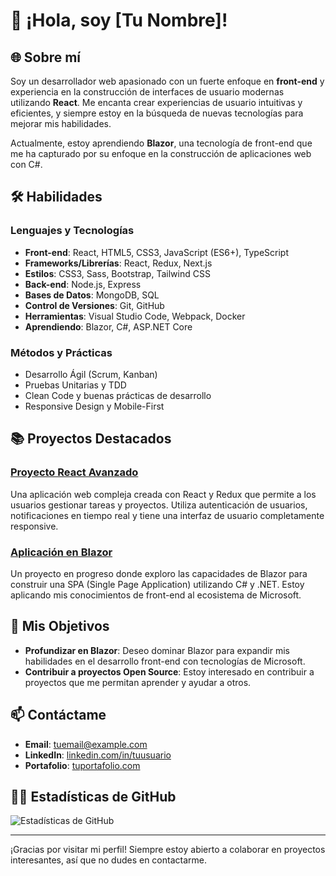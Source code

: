 # 👋 ¡Hola, soy [Tu Nombre]!

## 🌐 Sobre mí

Soy un desarrollador web apasionado con un fuerte enfoque en **front-end** y experiencia en la construcción de interfaces de usuario modernas utilizando **React**. Me encanta crear experiencias de usuario intuitivas y eficientes, y siempre estoy en la búsqueda de nuevas tecnologías para mejorar mis habilidades.

Actualmente, estoy aprendiendo **Blazor**, una tecnología de front-end que me ha capturado por su enfoque en la construcción de aplicaciones web con C#.

## 🛠️ Habilidades

### Lenguajes y Tecnologías

- **Front-end**: React, HTML5, CSS3, JavaScript (ES6+), TypeScript
- **Frameworks/Librerías**: React, Redux, Next.js
- **Estilos**: CSS3, Sass, Bootstrap, Tailwind CSS
- **Back-end**: Node.js, Express
- **Bases de Datos**: MongoDB, SQL
- **Control de Versiones**: Git, GitHub
- **Herramientas**: Visual Studio Code, Webpack, Docker
- **Aprendiendo**: Blazor, C#, ASP.NET Core

### Métodos y Prácticas

- Desarrollo Ágil (Scrum, Kanban)
- Pruebas Unitarias y TDD
- Clean Code y buenas prácticas de desarrollo
- Responsive Design y Mobile-First

## 📚 Proyectos Destacados

### [Proyecto React Avanzado](https://github.com/tuusuario/proyecto-react-avanzado)
Una aplicación web compleja creada con React y Redux que permite a los usuarios gestionar tareas y proyectos. Utiliza autenticación de usuarios, notificaciones en tiempo real y tiene una interfaz de usuario completamente responsive.

### [Aplicación en Blazor](https://github.com/tuusuario/aplicacion-blazor)
Un proyecto en progreso donde exploro las capacidades de Blazor para construir una SPA (Single Page Application) utilizando C# y .NET. Estoy aplicando mis conocimientos de front-end al ecosistema de Microsoft.

## 🚀 Mis Objetivos

- **Profundizar en Blazor**: Deseo dominar Blazor para expandir mis habilidades en el desarrollo front-end con tecnologías de Microsoft.
- **Contribuir a proyectos Open Source**: Estoy interesado en contribuir a proyectos que me permitan aprender y ayudar a otros.

## 📫 Contáctame

- **Email**: [tuemail@example.com](mailto:tuemail@example.com)
- **LinkedIn**: [linkedin.com/in/tuusuario](https://linkedin.com/in/tuusuario)
- **Portafolio**: [tuportafolio.com](https://tuportafolio.com)

## 🧑‍💻 Estadísticas de GitHub

![Estadísticas de GitHub](https://github-readme-stats.vercel.app/api?username=tuusuario&show_icons=true&theme=radical)

---

¡Gracias por visitar mi perfil! Siempre estoy abierto a colaborar en proyectos interesantes, así que no dudes en contactarme.
